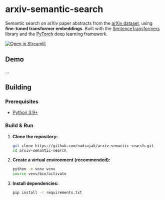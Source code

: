 # arxiv-semantic-search

Semantic search on arXiv paper abstracts from the [arXiv dataset](https://arxiv.org/help/bulk_data), using **fine-tuned transformer embeddings**. Built with the [SentenceTransformers](https://www.sbert.net/) library and the [PyTorch](https://pytorch.org/) deep learning framework.

[![Open in Streamlit](https://static.streamlit.io/badges/streamlit_badge_black_white.svg)](https://streamlit.io/)


## Demo
...


## Building
### Prerequisites
- [Python 3.9+](https://www.python.org/downloads/)
        
### Build & Run
1.  **Clone the repository:**
    ```bash
    git clone https://github.com/nadrajak/arxiv-semantic-search.git
    cd arxiv-semantic-search
    ```
2.  **Create a virtual environment (recommended):**
    ```bash
    python -m venv venv
    source venv/bin/activate
    ```
3.  **Install dependencies:**
    ```bash
    pip install -r requirements.txt
    ```
